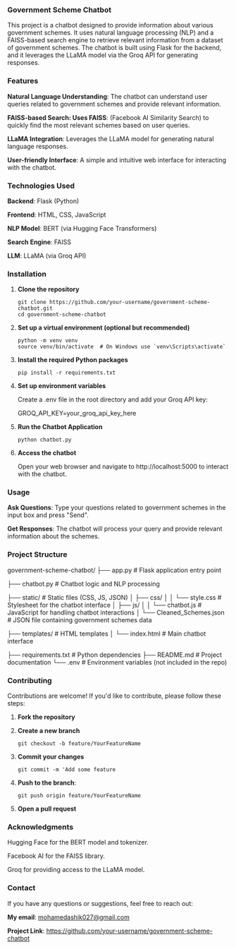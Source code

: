 ### Government Scheme Chatbot

This project is a chatbot designed to provide information about various government schemes. It uses natural language processing (NLP) and a FAISS-based search engine to retrieve relevant information from a
dataset of government schemes. The chatbot is built using Flask for the backend, and it leverages the LLaMA model via the Groq API for generating responses.

### Features

**Natural Language Understanding**: The chatbot can understand user queries related to government schemes and provide relevant information.

**FAISS-based Search: Uses FAISS**: (Facebook AI Similarity Search) to quickly find the most relevant schemes based on user queries.

**LLaMA Integration**: Leverages the LLaMA model for generating natural language responses.

**User-friendly Interface**: A simple and intuitive web interface for interacting with the chatbot.

### Technologies Used

**Backend**: Flask (Python)

**Frontend**: HTML, CSS, JavaScript

**NLP Model**: BERT (via Hugging Face Transformers)

**Search Engine**: FAISS

**LLM**: LLaMA (via Groq API)

### Installation

1. **Clone the repository**
   ```
   git clone https://github.com/your-username/government-scheme-chatbot.git
   cd government-scheme-chatbot

2. **Set up a virtual environment (optional but recommended)**
   ```
   python -m venv venv
   source venv/bin/activate  # On Windows use `venv\Scripts\activate`

3. **Install the required Python packages**
   ```
   pip install -r requirements.txt

4. **Set up environment variables**

   Create a .env file in the root directory and add your Groq API key:

   GROQ_API_KEY=your_groq_api_key_here

5. **Run the Chatbot Application**
   ```
   python chatbot.py

6. **Access the chatbot**

   Open your web browser and navigate to http://localhost:5000 to interact with the chatbot.

### Usage

**Ask Questions**: Type your questions related to government schemes in the input box and press "Send".

**Get Responses**: The chatbot will process your query and provide relevant information about the schemes.

### Project Structure

government-scheme-chatbot/
├── app.py # Flask application entry point

├── chatbot.py # Chatbot logic and NLP processing

├── static/ # Static files (CSS, JS, JSON)
│ ├── css/
│ │ └── style.css # Stylesheet for the chatbot interface
│ ├── js/
│ │ └── chatbot.js # JavaScript for handling chatbot interactions
│ └── Cleaned_Schemes.json # JSON file containing government schemes data

├── templates/ # HTML templates
│ └── index.html # Main chatbot interface

├── requirements.txt # Python dependencies
├── README.md # Project documentation
└── .env # Environment variables (not included in the repo)

### Contributing

Contributions are welcome! If you'd like to contribute, please follow these steps: 

1. **Fork the repository**

2. **Create a new branch**
   ```
   git checkout -b feature/YourFeatureName

3. **Commit your changes**
   ```
   git commit -m 'Add some feature

5. **Push to the branch**:
   ```
   git push origin feature/YourFeatureName

6. **Open a pull request**

### Acknowledgments

Hugging Face for the BERT model and tokenizer.

Facebook AI for the FAISS library.

Groq for providing access to the LLaMA model.

### Contact

If you have any questions or suggestions, feel free to reach out:

**My email**: mohamedashik027@gmail.com

**Project Link**: https://github.com/your-username/government-scheme-chatbot
